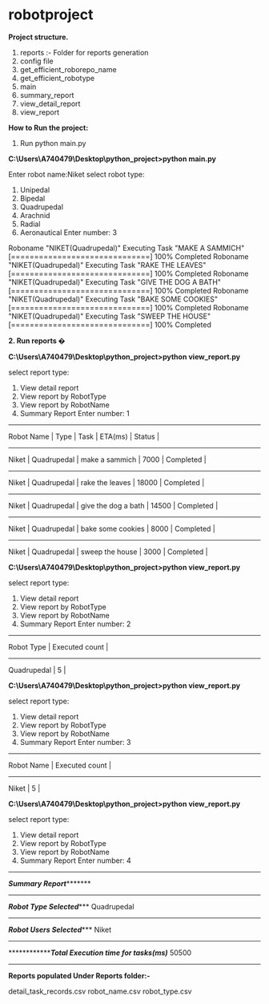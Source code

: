# robotproject

**Project structure.**

1. reports :- Folder for reports generation
2. config file
3.  get_efficient_roborepo_name
4.  get_efficient_robotype
5.  main
6.  summary_report
7.  view_detail_report
8.  view_report

**How to Run the project:**
1. Run python main.py

**C:\Users\A740479\Desktop\python_project>python main.py**


Enter robot name:Niket
select robot type:
1) Unipedal
2) Bipedal
3) Quadrupedal
4) Arachnid
5) Radial
6) Aeronautical
Enter number: 3

Roboname "NIKET(Quadrupedal)" Executing Task "MAKE A SAMMICH" [==============================] 100% Completed
Roboname "NIKET(Quadrupedal)" Executing Task "RAKE THE LEAVES" [==============================] 100% Completed
Roboname "NIKET(Quadrupedal)" Executing Task "GIVE THE DOG A BATH" [==============================] 100% Completed
Roboname "NIKET(Quadrupedal)" Executing Task "BAKE SOME COOKIES" [==============================] 100% Completed
Roboname "NIKET(Quadrupedal)" Executing Task "SWEEP THE HOUSE" [==============================] 100% Completed


**2. Run reports �**

**C:\Users\A740479\Desktop\python_project>python view_report.py**

select report type:
1) View detail report
2) View report by RobotType
3) View report by RobotName
4) Summary Report
Enter number: 1
-----------------------------------------------------------------------
Robot Name | Type        | Task                | ETA(ms) | Status    |


-----------------------------------------------------------------------
Niket      | Quadrupedal | make a sammich      | 7000    | Completed |


-----------------------------------------------------------------------
Niket      | Quadrupedal | rake the leaves     | 18000   | Completed |


-----------------------------------------------------------------------
Niket      | Quadrupedal | give the dog a bath | 14500   | Completed |


-----------------------------------------------------------------------
Niket      | Quadrupedal | bake some cookies   | 8000    | Completed |


-----------------------------------------------------------------------
Niket      | Quadrupedal | sweep the house     | 3000    | Completed |


**C:\Users\A740479\Desktop\python_project>python view_report.py**

select report type:
1) View detail report
2) View report by RobotType
3) View report by RobotName
4) Summary Report
Enter number: 2
-------------------------------
Robot Type  | Executed count |


-------------------------------
Quadrupedal | 5              |


**C:\Users\A740479\Desktop\python_project>python view_report.py**


select report type:
1) View detail report
2) View report by RobotType
3) View report by RobotName
4) Summary Report
Enter number: 3
------------------------------
Robot Name | Executed count |


------------------------------
Niket      | 5              |

**C:\Users\A740479\Desktop\python_project>python view_report.py**


select report type:
1) View detail report
2) View report by RobotType
3) View report by RobotName
4) Summary Report
Enter number: 4


***********************************************************
*******************Summary Report**************************
***********************************************************

*******************Robot Type Selected**********************
Quadrupedal
************************************************************

*******************Robot Users Selected**********************
Niket
************************************************************


*******************Total Execution time for tasks(ms)*******
50500
************************************************************

**Reports populated Under Reports folder:-**

detail_task_records.csv
robot_name.csv
robot_type.csv




